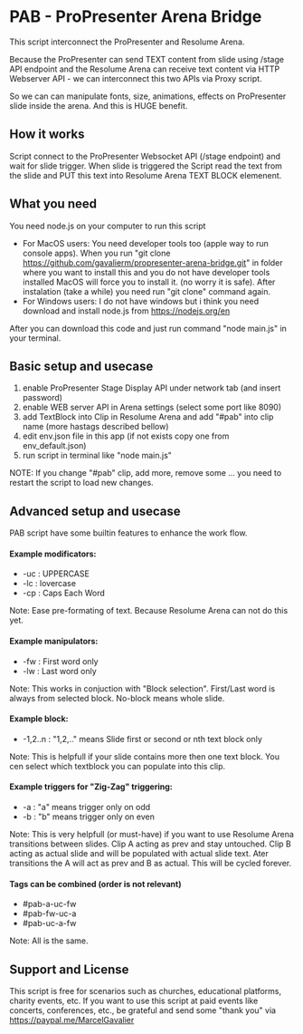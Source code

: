 # PAB - ProPresenter Arena Bridge

This script interconnect the ProPresenter and Resolume Arena.

Because the ProPresenter can send TEXT content from slide using /stage API endpoint and the Resolume Arena can receive text content via HTTP Webserver API - we can interconnect this two APIs via Proxy script.

So we can can manipulate fonts, size, animations, effects on ProPresenter slide inside the arena. And this is HUGE benefit.


## How it works

Script connect to the ProPresenter Websocket API (/stage endpoint) and wait for slide trigger.
When slide is triggered the Script read the text from the slide and PUT this text into Resolume Arena TEXT BLOCK elemenent.


## What you need

You need node.js on your computer to run this script
- For MacOS users:
You need developer tools too (apple way to run console apps).
When you run "git clone https://github.com/gavalierm/propresenter-arena-bridge.git" in folder where you want to install this and you do not have developer tools installed MacOS will force you to install it. (no worry it is safe). After instalation (take a while) you need run "git clone" command again.
- For Windows users:
I do not have windows but i think you need download and install node.js from https://nodejs.org/en

After you can download this code and just run command "node main.js" in your terminal.


## Basic setup and usecase

1. enable ProPresenter Stage Display API under network tab (and insert password)
2. enable WEB server API in Arena settings (select some port like 8090)
3. add TextBlock into Clip in Resolume Arena and add "#pab" into clip name (more hastags described bellow)
4. edit env.json file in this app (if not exists copy one from env_default.json)
5. run script in terminal like "node main.js"

NOTE: If you change "#pab" clip, add more, remove some ... you need to restart the script to load new changes.


## Advanced setup and usecase

PAB script have some builtin features to enhance the work flow.

#### Example modificators:

- -uc : UPPERCASE
- -lc : lovercase
- -cp : Caps Each Word

Note: Ease pre-formating of text. Because Resolume Arena can not do this yet.

#### Example manipulators:

- -fw : First word only
- -lw : Last word only

Note: This works in conjuction with "Block selection". First/Last word is always from selected block. No-block means whole slide.

#### Example block:

- -1,2..n : "1,2,.." means Slide first or second or nth text block only

Note: This is helpfull if your slide contains more then one text block. You cen select which textblock you can populate into this clip.

#### Example triggers for "Zig-Zag" triggering:

- -a : "a" means trigger only on odd
- -b : "b" means trigger only on even

Note: This is very helpfull (or must-have) if you want to use Resolume Arena transitions between slides. Clip A acting as prev and stay untouched. Clip B acting as actual slide and will be populated with actual slide text. Ater transitions the A will act as prev and B as actual. This will be cycled forever.

#### Tags can be combined (order is not relevant)

- #pab-a-uc-fw
- #pab-fw-uc-a
- #pab-uc-a-fw

Note: All is the same.


## Support and License
This script is free for scenarios such as churches, educational platforms, charity events, etc. If you want to use this script at paid events like concerts, conferences, etc., be grateful and send some "thank you" via https://paypal.me/MarcelGavalier